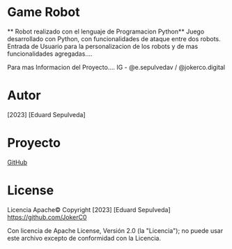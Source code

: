 # Game Robot

** Robot realizado con el lenguaje de Programacion Python** 
Juego desarrollado con Python, con funcionalidades de ataque entre dos robots. 
Entrada de Usuario para la personalizacion de los robots y de mas funcionalidades agregadas....

Para mas Informacion del Proyecto.... 
IG - @e.sepulvedav / @jokerco.digital


# Autor
 [2023] [Eduard Sepulveda]


# Proyecto

[GitHub](https://github.com/JokerC0)


# License

Licencia Apache© Copyright [2023] [Eduard Sepulveda] 
            https://github.com/JokerC0             
   
   Con licencia de Apache License, Versión 2.0 (la "Licencia");
   no puede usar este archivo excepto de conformidad con la Licencia.

